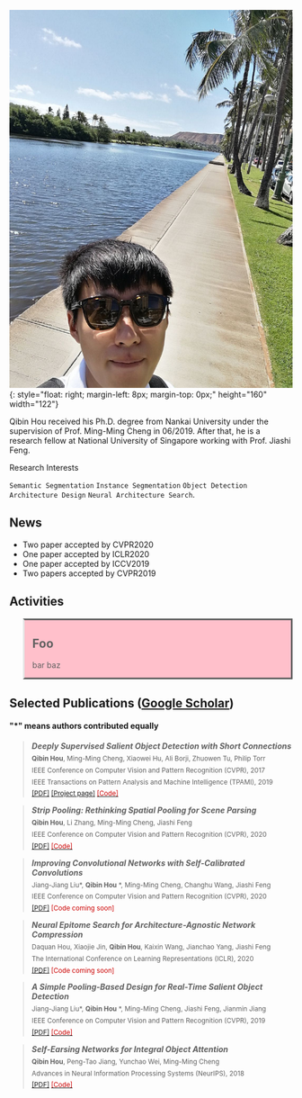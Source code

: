 
![A picture of me](https://github.com/Andrew-Qibin/homepage/raw/master/photo.jpeg){: style="float: right; margin-left: 8px; margin-top: 0px;" height="160" width="122"}

Qibin Hou received his Ph.D. degree from Nankai University under the supervision of Prof. Ming-Ming Cheng in 06/2019.
After that, he is a research fellow at National University of Singapore working with Prof. Jiashi Feng.
  
Research Interests

`Semantic Segmentation` `Instance Segmentation` `Object Detection`
`Architecture Design` `Neural Architecture Search`.    
  
  

## News

+ Two paper accepted by CVPR2020
+ One paper accepted by ICLR2020
+ One paper accepted by ICCV2019
+ Two papers accepted by CVPR2019

## Activities

<blockquote style="background-color: pink;  border-width: 3px; border-style: solid;">
  <h2>Foo</h2>
  <p>bar baz</p>
</blockquote>

## Selected Publications ([Google Scholar](https://scholar.google.com/citations?user=fF8OFV8AAAAJ&hl=en))

#### "*" means authors contributed equally

>  ***Deeply Supervised Salient Object Detection with Short Connections***   
  <sub>**Qibin Hou**, Ming-Ming Cheng, Xiaowei Hu, Ali Borji, Zhuowen Tu, Philip Torr    
  IEEE Conference on Computer Vision and Pattern Recognition (CVPR), 2017     
  IEEE Transactions on Pattern Analysis and Machine Intelligence (TPAMI), 2019      
  [[PDF]](https://arxiv.org/pdf/1611.04849.pdf) [[Project page]](https://mmcheng.net/dss/) [<font color="#CC0000">[Code]</font>](https://github.com/Andrew-Qibin/DSS) </sub>
  
  
>  ***Strip Pooling: Rethinking Spatial Pooling for Scene Parsing***       
  <sub>**Qibin Hou**, Li Zhang, Ming-Ming Cheng, Jiashi Feng  
  IEEE Conference on Computer Vision and Pattern Recognition (CVPR), 2020   
  [[PDF]](https://arxiv.org/pdf/2003.13328.pdf) [<font color="#CC0000">[Code]</font>](https://github.com/Andrew-Qibin/SPNet)</sub>   
  
>  ***Improving Convolutional Networks with Self-Calibrated Convolutions***       
  <sub>Jiang-Jiang Liu*, **Qibin Hou** *, Ming-Ming Cheng, Changhu Wang, Jiashi Feng    
  IEEE Conference on Computer Vision and Pattern Recognition (CVPR), 2020   
  [[PDF]](https://arxiv.org/pdf/2003.13328.pdf) <font color="#CC0000">[Code coming soon]</font> </sub>   
  
>  ***Neural Epitome Search for Architecture-Agnostic Network Compression***       
  <sub>Daquan Hou, Xiaojie Jin, **Qibin Hou**, Kaixin Wang, Jianchao Yang, Jiashi Feng   
  The International Conference on Learning Representations (ICLR), 2020   
  [[PDF]](https://arxiv.org/pdf/1907.05642.pdf) <font color="#CC0000">[Code coming soon]</font></sub>  
  
  
>  ***A Simple Pooling-Based Design for Real-Time Salient Object Detection***       
  <sub>Jiang-Jiang Liu*, **Qibin Hou** *, Ming-Ming Cheng, Jiashi Feng, Jianmin Jiang  
  IEEE Conference on Computer Vision and Pattern Recognition (CVPR), 2019   
  [[PDF]](http://openaccess.thecvf.com/content_CVPR_2019/papers/Liu_A_Simple_Pooling-Based_Design_for_Real-Time_Salient_Object_Detection_CVPR_2019_paper.pdf) [<font color="#CC0000">[Code]</font>](https://github.com/backseason/PoolNet)</sub>   


>  ***Self-Earsing Networks for Integral Object Attention***       
  <sub>**Qibin Hou**, Peng-Tao Jiang, Yunchao Wei, Ming-Ming Cheng  
  Advances in Neural Information Processing Systems (NeurIPS), 2018  
  [[PDF]](https://papers.nips.cc/paper/7336-self-erasing-network-for-integral-object-attention.pdf)  [<font color="#CC0000">[Code]</font>](https://github.com/Andrew-Qibin/SeeNet)</sub>   
  
  
